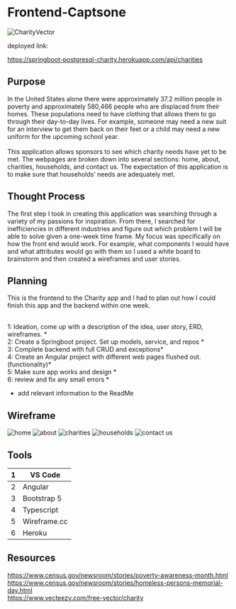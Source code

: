 # Frontend-Captsone
![CharityVector](https://static.vecteezy.com/system/resources/previews/000/398/804/non_2x/illustration-of-charity-support-vector.jpg)

deployed link: 

[//]: # (https://springboot-postgresql-charity.herokuapp.com/)
https://springboot-postgresql-charity.herokuapp.com/api/charities

## Purpose
In the United States alone there were approximately 37.2 million people in poverty and approximately 580,466 people who are displaced from their homes. These populations need to have clothing that allows them to go through their day-to-day lives. For example, someone may need a new suit for an interview to get them back on their feet or a child may need a new uniform for the upcoming school year.
<br> 
<br>This application allows sponsors to see which charity needs have yet to be met. The webpages are broken down into several sections: home, about, charities, households, and contact us. The expectation of this application is to make sure that households’ needs are adequately met.

## Thought Process

The first step I took in creating this application was searching through a variety of my passions for inspiration. From there, I searched for inefficiencies in different industries and figure out which problem I will be able to solve given a one-week time frame. My focus was specifically on how the front end would work. For example, what components I would have and what attributes would go with them so I used a white board to brainstorm and then created a wireframes and user stories. 

## Planning 
This is the frontend to the Charity app and I had to plan out how I could finish this app and the backend within one week. 

<br>1: Ideation, come up with a description of the idea, user story, ERD, wireframes. *
<br>2: Create a Springboot project. Set up models, service, and repos *
<br>3: Complete backend with full CRUD and exceptions*
<br>4: Create an Angular project with different web pages flushed out. (functionality)*
<br>5: Make sure app works and design *
<br>6: review and fix any small errors *

* add relevant information to the ReadMe
## Wireframe 
![home](https://user-images.githubusercontent.com/77082461/156402015-b4df8b47-28e7-4095-ae58-05850628d177.png)
![about](https://user-images.githubusercontent.com/77082461/156402012-212c26b8-9418-4b11-a5ea-611577736107.png)
![charities](https://user-images.githubusercontent.com/77082461/156402011-2d1da7c0-6fdf-4c1d-b8fa-f2b72ec611f6.png)
![households](https://user-images.githubusercontent.com/77082461/156402011-2d1da7c0-6fdf-4c1d-b8fa-f2b72ec611f6.png)
![contact us](https://user-images.githubusercontent.com/77082461/156402007-3fcb7077-6293-4f18-860a-c9a1e2885519.png)


## Tools

| 1   | VS Code |
|-----|---------------|
| 2   | Angular       |
| 3   | Bootstrap 5   |
| 4   | Typescript    |
| 5   | Wireframe.cc  |
| 6   | Heroku        |
## Resources 
https://www.census.gov/newsroom/stories/poverty-awareness-month.html
<br> https://www.census.gov/newsroom/stories/homeless-persons-memorial-day.html
<br>https://www.vecteezy.com/free-vector/charity